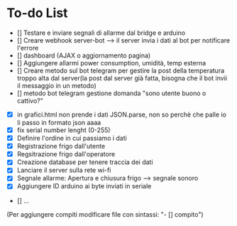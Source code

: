 # To-do List
- [] Testare e inviare segnali di allarme dal bridge e arduino
- [] Creare webhook server-bot --> il server invia i dati al bot per notificare l'errore
- [] dashboard (AJAX o aggiornamento pagina)
- [] Aggiungere allarmi power consumption, umidità, temp esterna
- [] Creare metodo sul bot telegram per gestire la post della temperatura troppo alta dal server(la post dal server già fatta, bisogna che il bot invii il messaggio in un metodo)
- [] metodo bot telegram gestione domanda "sono utente buono o cattivo?"
- [x] in grafici.html non prende i dati JSON.parse, non so perchè che palle io li passo in formato json aaaa
- [x] fix serial number lenght (0-255)
- [x] Definire l'ordine in cui passiamo i dati
- [x] Registrazione frigo dall'utente
- [x] Regsitrazione frigo dall'operatore
- [x] Creazione database per tenere traccia dei dati
- [x] Lanciare il server sulla rete wi-fi
- [x] Segnale allarme: Apertura e chiusura frigo --> segnale sonoro
- [x] Aggiungere ID arduino ai byte inviati in seriale
- [] ...


(Per aggiungere compiti modificare file con sintassi: "- [] compito") 
